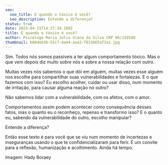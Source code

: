 ```yaml
---
seo:
  seo_title: E quando o tóxico é você?
  seo_description: Entende a diferença?
status: true
date: 2023-04-21T14:27:34.109Z
title: E quando o tóxico é você?
author: Psicóloga Maria Julia Viana da Silva CRP 06/159588
thumbnail: b66deb36-52c7-4a44-aaa2-f013665af3a2.jpg
---
```

<!--StartFragment-->

Sim. Todos nós somos passíveis a ter algum comportamento tóxico. Mas o que vem depois diz muito sobre nós e sobre a nossa relação com outro.

Muitas vezes nós sabemos o que dói em alguém, muitas vezes esse alguém nos escolhe para compartilhar suas vulnerabilidades e fortalezas. E o que fazemos com isso? Eu escolho acolher, cuidar ou usar disso, num momento de irritação, para causar alguma reação no outro?

Não sabemos lidar com a vulnerabilidade, com os afetos, com o amor.

Comportamentos assim podem acontecer como consequência desses fatos, mas o quanto eu o reconheço, repenso e transformo isso? E o quanto eu, sabendo da vulnerabilidade do outro, escolho manipular?

Entende a diferença?

Então esse texto é para você que se viu num momento de incertezas e inseguranças usando o que te confidencializaram para ferir. É um convite para a reflexão, humanização e acolhimento. Ainda há tempo.

Imagem: Hady Boraey

<!--EndFragment-->
